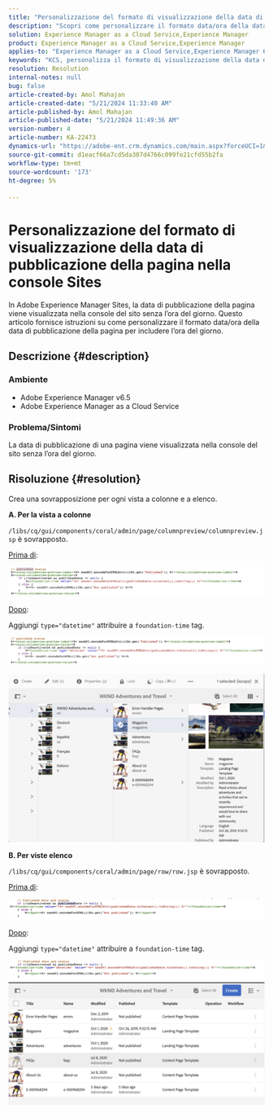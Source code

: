 ```yaml
---
title: "Personalizzazione del formato di visualizzazione della data di pubblicazione della pagina nella console Sites"
description: "Scopri come personalizzare il formato data/ora della data di pubblicazione della pagina per includere l’ora del giorno su Adobe Experience Manager Sites."
solution: Experience Manager as a Cloud Service,Experience Manager
product: Experience Manager as a Cloud Service,Experience Manager
applies-to: "Experience Manager as a Cloud Service,Experience Manager 6.5"
keywords: "KCS, personalizza il formato di visualizzazione della data di pubblicazione per includere ora, AEM, console Sito"
resolution: Resolution
internal-notes: null
bug: false
article-created-by: Amol Mahajan
article-created-date: "5/21/2024 11:33:40 AM"
article-published-by: Amol Mahajan
article-published-date: "5/21/2024 11:49:36 AM"
version-number: 4
article-number: KA-22473
dynamics-url: "https://adobe-ent.crm.dynamics.com/main.aspx?forceUCI=1&pagetype=entityrecord&etn=knowledgearticle&id=2d1d48f2-6517-ef11-9f8a-6045bd006c82"
source-git-commit: d1eacf66a7cd5da307d4766c099fe21cfd55b2fa
workflow-type: tm+mt
source-wordcount: '173'
ht-degree: 5%

---
```


# Personalizzazione del formato di visualizzazione della data di pubblicazione della pagina nella console Sites


In Adobe Experience Manager Sites, la data di pubblicazione della pagina viene visualizzata nella console del sito senza l’ora del giorno. Questo articolo fornisce istruzioni su come personalizzare il formato data/ora della data di pubblicazione della pagina per includere l’ora del giorno.

## Descrizione {#description}


### Ambiente

- Adobe Experience Manager v6.5
- Adobe Experience Manager as a Cloud Service


### Problema/Sintomi

La data di pubblicazione di una pagina viene visualizzata nella console del sito senza l’ora del giorno.


## Risoluzione {#resolution}


Crea una sovrapposizione per ogni vista a colonne e a elenco.

<b>A. Per la vista a colonne</b>

`/libs/cq/gui/components/coral/admin/page/columnpreview/columnpreview.jsp` è sovrapposto.

<u>Prima di</u>:

![](assets/76d8eda9-2625-ee11-9cbe-6045bd006a22.png)

<u>Dopo</u>:

Aggiungi `type="datetime"` attribuire a `foundation-time` tag.

![](assets/bc3fccb7-2625-ee11-9cbe-6045bd006a22.png)

![](assets/4b4c42f9-2625-ee11-9cbe-6045bd006a22.png)

<b>B. Per viste elenco</b>

`/libs/cq/gui/components/coral/admin/page/row/row.jsp` è sovrapposto.

<u>Prima di</u>:

![](assets/b4d354c8-2625-ee11-9cbe-6045bd006a22.png)

<u>Dopo</u>:

Aggiungi `type="datetime"` attribuire a `foundation-time` tag.

![](assets/82f75cd6-2625-ee11-9cbe-6045bd006a22.png)
![](assets/807c0517-2725-ee11-9cbe-6045bd006a22.png)
